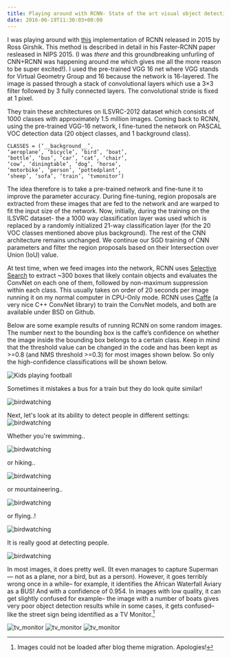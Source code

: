 ```yaml
---
title: Playing around with RCNN- State of the art visual object detection system.
date: 2016-06-19T11:30:03+00:00
---
```



I was playing around with [this](https://github.com/rbgirshick/py-faster-rcnn) implementation of RCNN released in 2015 by Ross Girshik. This method is described in detail in his Faster-RCNN paper resleased in NIPS 2015. (I was *there* and this groundbreaking unfurling of CNN+RCNN was happening around me which gives me all the more reason to be super excited!). I used the pre-trained VGG 16 net where VGG stands for Virtual Geometry Group and 16 because the network is 16-layered. The image is passed through a stack of convolutional layers which use a 3×3 filter followed by 3 fully connected layers. The convolutional stride is fixed at 1 pixel.

They train these architectures on ILSVRC-2012 dataset which consists of 1000 classes with approximately 1.5 million images. Coming back to RCNN, using the pre-trained VGG-16 network, I fine-tuned the network on PASCAL VOC detection data (20 object classes, and 1 background class).

```
CLASSES = (‘__background__’,
‘aeroplane’, ‘bicycle’, ‘bird’, ‘boat’,
‘bottle’, ‘bus’, ‘car’, ‘cat’, ‘chair’,
‘cow’, ‘diningtable’, ‘dog’, ‘horse’,
‘motorbike’, ‘person’, ‘pottedplant’,
‘sheep’, ‘sofa’, ‘train’, ‘tvmonitor’)
```

The idea therefore is to take a pre-trained network and fine-tune it to improve the parameter accuracy. During fine-tuning, region proposals are extracted from these images that are fed to the network and are warped to fit the input size of the network. Now, initially, during the training on the ILSVRC dataset- the a 1000 way classification layer was used which is replaced by a randomly initialized 21-way classification layer (for the 20 VOC classes mentioned above plus background). The rest of the CNN architecture remains unchanged. We continue our SGD training of CNN parameters and filter the region proposals based on their Intersection over Union (IoU) value.

At test time, when we feed images into the network, RCNN uses [Selective Search](http://koen.me/research/selectivesearch/) to extract ~300 boxes that likely contain objects and evaluates the ConvNet on each one of them, followed by non-maximum suppression within each class. This usually takes on order of 20 seconds per image running it on my normal computer in CPU-Only mode. RCNN uses [Caffe](http://caffe.berkeleyvision.org/index.html) (a very nice C++ ConvNet library) to train the ConvNet models, and both are available under BSD on Github.

Below are some example results of running RCNN on some random images. The number next to the bounding box is the caffe’s confidence on whether the image inside the bounding box belongs to a certain class. Keep in mind that the threshold value can be changed in the code and has been kept as >=0.8 (and NMS threshold >=0.3) for most images shown below. So only the high-confidence classifications will be shown below.

![Kids playing football](images/rcnn4.png) 

Sometimes it mistakes a bus for a train but they do look quite similar!

![birdwatching](images/rcnn10.png)

Next, let's look at its ability to detect people in different settings:
![birdwatching](images/rcnn11.png)  

Whether you're swimming..

![birdwatching](images/rcnn15.png)

or hiking.. 

![birdwatching](images/rcnn16.png)

or mountaineering..

![birdwatching](images/rcnn17.png)  

or flying..!

![birdwatching](images/rcnn8.png)

It is really good at detecting people.

![birdwatching](images/rcnn7.png)

In most images, it does pretty well. (It even manages to capture Superman — not as a plane, nor a bird, but as a person). However, it goes terribly wrong once in a while– for example, it identifies the African Waterfall Aviary as a BUS! And with a confidence of 0.954. In images with low quality, it can get slightly confused for example– the image with a number of boats gives very poor object detection results while in some cases, it gets confused– like the street sign being identified as a TV Monitor.[^1]

<!-- ![birdwatching](images/rcnn20.png) -->

![tv_monitor](images/rcnn9.png)
![tv_monitor](images/rcnn5.png)
![tv_monitor](images/rcnn18.png)

[^1]: Images could not be loaded after blog theme migration. Apologies!
